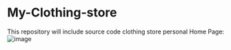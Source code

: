 # My-Clothing-store
This repository will include source code clothing store personal
Home Page:
![image](https://github.com/nhathuyit3/My-Clothing-store/assets/38008978/292be373-e8f1-442a-a93a-d1e6c17318f2)

